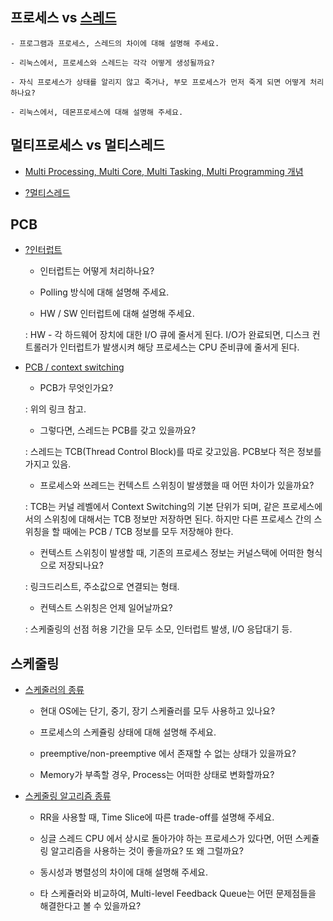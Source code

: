 ## 프로세스 vs [스레드](https://goodgid.github.io/What-is-Thread/)

    - 프로그램과 프로세스, 스레드의 차이에 대해 설명해 주세요.

    - 리눅스에서, 프로세스와 스레드는 각각 어떻게 생성될까요?

    - 자식 프로세스가 상태를 알리지 않고 죽거나, 부모 프로세스가 먼저 죽게 되면 어떻게 처리하나요?

    - 리눅스에서, 데몬프로세스에 대해 설명해 주세요.


## 멀티프로세스 vs 멀티스레드

- [Multi Processing, Multi Core, Multi Tasking, Multi Programming 개념](https://goodgid.github.io/OS-Concepts-Starting-with-Multi/)


- [?멀티스레드](https://goodgid.github.io/What-is-Multi-Thread/)

## PCB

- [?인터럽트](https://goodgid.github.io/OS-The-Principle-Of-Interrupt/)

    - 인터럽트는 어떻게 처리하나요?

    - Polling 방식에 대해 설명해 주세요.

    - HW / SW 인터럽트에 대해 설명해 주세요.

    : HW - 각 하드웨어 장치에 대한 I/O 큐에 줄서게 된다. I/O가 완료되면, 디스크 컨트롤러가 인터럽트가 발생시켜 해당 프로세스는 CPU 준비큐에 줄서게 된다. 


- [PCB / context switching](https://velog.io/@haero_kim/PCB-%EC%99%80-Context-Switching-%EC%95%8C%EC%95%84%EB%B3%B4%EA%B8%B0)

    - PCB가 무엇인가요?

    : 위의 링크 참고.

    - 그렇다면, 스레드는 PCB를 갖고 있을까요?

    : 스레드는 TCB(Thread Control Block)를 따로 갖고있음. PCB보다 적은 정보를 가지고 있음.

    - 프로세스와 쓰레드는 컨텍스트 스위칭이 발생했을 때 어떤 차이가 있을까요?

    : TCB는 커널 레벨에서 Context Switching의 기본 단위가 되며, 같은 프로세스에서의 스위칭에 대해서는 TCB 정보만 저장하면 된다.
      하지만 다른 프로세스 간의 스위칭을 할 때에는 PCB / TCB 정보를 모두 저장해야 한다.

    - 컨텍스트 스위칭이 발생할 때, 기존의 프로세스 정보는 커널스택에 어떠한 형식으로 저장되나요?

    : 링크드리스트, 주소값으로 연결되는 형태.

    - 컨텍스트 스위칭은 언제 일어날까요?

    : 스케줄링의 선점 허용 기간을 모두 소모, 인터럽트 발생, I/O 응답대기 등.

## 스케줄링

- [스케줄러의 종류]()

    - 현대 OS에는 단기, 중기, 장기 스케쥴러를 모두 사용하고 있나요?

    - 프로세스의 스케쥴링 상태에 대해 설명해 주세요.

    - preemptive/non-preemptive 에서 존재할 수 없는 상태가 있을까요?

    - Memory가 부족할 경우, Process는 어떠한 상태로 변화할까요?


- [스케줄링 알고리즘 종류]()

    - RR을 사용할 때, Time Slice에 따른 trade-off를 설명해 주세요.

    - 싱글 스레드 CPU 에서 상시로 돌아가야 하는 프로세스가 있다면, 어떤 스케쥴링 알고리즘을 사용하는 것이 좋을까요? 또 왜 그럴까요?

    - 동시성과 병렬성의 차이에 대해 설명해 주세요.

    - 타 스케쥴러와 비교하여, Multi-level Feedback Queue는 어떤 문제점들을 해결한다고 볼 수 있을까요?